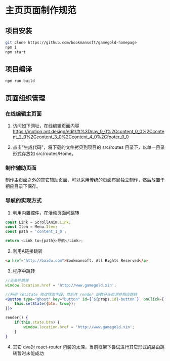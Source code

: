 # 主页页面制作规范

## 项目安装

```bash
git clone https://github.com/bookmansoft/gamegold-homepage
npm i
npm start
```

## 项目编译
```bash
npm run build
```

## 页面组织管理

### 在线编辑主页面

1. 访问如下网址，在线编辑页面内容
https://motion.ant.design/edit/#t%3Dnav_0_0%2Ccontent_0_0%2Ccontent_2_0%2Ccontent_3_0%2Ccontent_4_0%2Cfooter_0_0

2. 点击"生成代码"，将下载的文件拷贝到项目的 src/routes 目录下，以单一目录形式存放如 src/routes/Home。

### 制作辅助页面

制作主页面之外的其它辅助页面，可以采用传统的页面布局独立制作，然后放置于相应目录下保存。

### 导航的实现方式

1. 利用内置控件，在活动页面间跳转
```js
const Link = ScrollAnim.Link;
const Item = Menu.Item;
const path = 'content_1_0';

return <Link to={path}>导航</Link>;
```

2. 利用A链接跳转
```html
<a href="http://baidu.com">Bookmansoft. All Rights Reserved</a>
```

3. 程序中跳转
```js
//无条件跳转
window.location.href = 'http://www.gamegold.xin';
```

```jsx
//利用 setState 修改状态字段，然后在 render 函数开头检测并相应跳转
<Button type="ghost" key="button" id={`${props.id}-button`}  onClick={()=>{
    this.setState({btn: true});
}}>

render() {
    if(this.state.btn) {
        window.location.href = 'http://www.gamegold.xin';
    }
}
```

4. 其它
dva对 react-router 包装的太深，当前框架下尝试进行其它形式的路由跳转暂时未能成功
